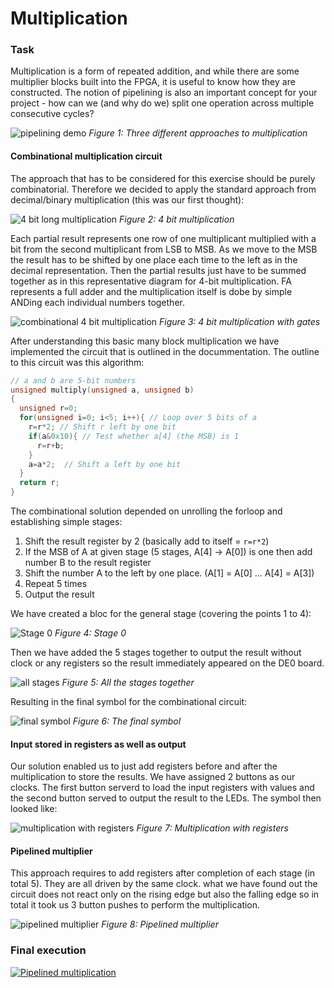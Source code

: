 # Multiplication

### Task

Multiplication is a form of repeated addition, and while there are some multiplier blocks built into the FPGA, it is useful to know how they are constructed. The notion of pipelining is also an important concept for your project - how can we (and why do we) split one operation across multiple consecutive cycles?

![pipelining demo](https://github.com/m8pple/eie1_fpga_lab/raw/master/resources/images/multiplier.png)
_Figure 1: Three different approaches to multiplication_

#### Combinational multiplication circuit

The approach that has to be considered for this exercise should be purely combinatorial. Therefore we decided to apply the standard approach from decimal/binary multiplication (this was our first thought):

![4 bit long multiplication](http://www.electronicshub.org/wp-content/uploads/2015/06/Binary-Multiplication.jpg)
_Figure 2: 4 bit multiplication_

Each partial result represents one row of one multiplicant multiplied with a bit from the second multiplicant from LSB to MSB. As we move to the MSB the result has to be shifted by one place each time to the left as in the decimal representation. Then the partial results just have to be summed together as in this representative diagram for 4-bit multiplication. FA represents a full adder and the multiplication itself is dobe by simple ANDing each individual numbers together. 

![combinational 4 bit multiplication](http://computationstructures.org/notes/images/mul4-combinational.png)
_Figure 3: 4 bit multiplication with gates_

After understanding this basic many block multiplication we have implemented the circuit that is outlined in the docummentation. The outline to this circuit was this algorithm:

```C
// a and b are 5-bit numbers
unsigned multiply(unsigned a, unsigned b)
{
  unsigned r=0;
  for(unsigned i=0; i<5; i++){ // Loop over 5 bits of a
    r=r*2; // Shift r left by one bit
    if(a&0x10){ // Test whether a[4] (the MSB) is 1
      r=r+b;
    }
    a=a*2;	// Shift a left by one bit
  }
  return r;
}
```

The combinational solution depended on unrolling the forloop and establishing simple stages:

1. Shift the result register by 2 (basically add to itself = `r=r*2`)
2. If the MSB of A at given stage (5 stages, A[4] -> A[0]) is one then add number B to the result register
3. Shift the number A to the left by one place. (A[1] = A[0] ... A[4] = A[3])
4. Repeat 5 times
5. Output the result

We have created a bloc for the general stage (covering the points 1 to 4):

![Stage 0](http://i67.tinypic.com/2rw6p04.png)
_Figure 4: Stage 0_

Then we have added the 5 stages together to output the result without clock or any registers so the result immediately appeared on the DE0 board.

![all stages](http://i64.tinypic.com/w7c18w.png)
_Figure 5: All the stages together_

Resulting in the final symbol for the combinational circuit:

![final symbol](http://i67.tinypic.com/2gtz1p2.png)
_Figure 6: The final symbol_

#### Input stored in registers as well as output

Our solution enabled us to just add registers before and after the multiplication to store the results. We have assigned 2 buttons as our clocks. The first button serverd to load the input registers with values and the second button served to output the result to the LEDs. The symbol then looked like: 

![multiplication with registers](http://i65.tinypic.com/2dszkp.png)
_Figure 7: Multiplication with registers_

#### Pipelined multiplier

This approach requires to add registers after completion of each stage (in total 5). They are all driven by the same clock. what we have found out the circuit does not react only on the rising edge but also the falling edge so in total it took us 3 button pushes to perform the multiplication. 

![pipelined multiplier](http://i64.tinypic.com/2lm4ac2.png)
_Figure 8: Pipelined multiplier_


### Final execution
[![Pipelined multiplication](http://i64.tinypic.com/2ldg047.png)](https://youtu.be/_2HSg7QheQg "Pipelined multiplication")
